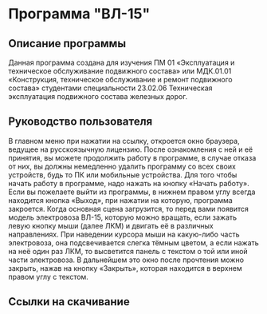 # Программа "ВЛ-15"
## Описание программы
Данная программа создана для изучения ПМ 01 «Эксплуатация и техническое обслуживание подвижного состава» или МДК.01.01 «Конструкция, техническое обслуживание и ремонт подвижного состава» студентами специальности 23.02.06 Техническая эксплуатация подвижного состава железных дорог.
## Руководство пользователя
В главном меню при нажатии на ссылку, откроется окно браузера, ведущее на русскоязычную лицензию. После ознакомления с ней и её принятия, вы можете продолжить работу в программе, в случае отказа от них, вы должны немедленно удалить программу со всех своих устройств, будь то ПК или мобильные устройства. Для того чтобы начать работу в программе, надо нажать на кнопку «Начать работу». Если вы пожелаете выйти из программы, в нижнем правом углу всегда находится кнопка «Выход», при нажатии на которую, программа закроется. Когда основная сцена загрузится, то перед вами появится модель электровоза ВЛ-15, которую можно вращать, если зажать левую кнопку мыши (далее ЛКМ) и двигать её в различных направлениях. При наведении курсора мыши на какую-либо часть электровоза, она подсвечивается слегка тёмным цветом, а если нажать на неё один раз ЛКМ, то высветится панель с текстом о той или иной части электровоза. В дальнейшем это окно после прочтения можно закрыть, нажав на кнопку «Закрыть», которая находится в верхнем правом углу с текстом.
## Ссылки на скачивание
